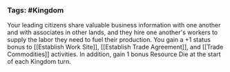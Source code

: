 ### Tags: #Kingdom

Your leading citizens share valuable business information with one another and with associates in other lands, and they hire one another's workers to supply the labor they need to fuel their production. You gain a +1 status bonus to [[Establish Work Site]], [[Establish Trade Agreement]], and [[Trade Commodities]] activities. In addition, gain 1 bonus Resource Die at the start of each Kingdom turn.